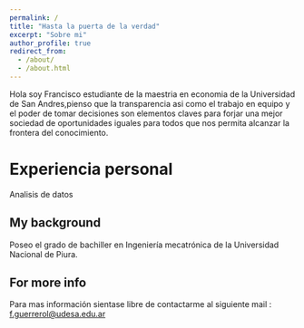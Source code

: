```yaml
---
permalink: /
title: "Hasta la puerta de la verdad"
excerpt: "Sobre mi"
author_profile: true
redirect_from: 
  - /about/
  - /about.html
---
```

Hola soy Francisco estudiante de la maestria en economia de la Universidad de San Andres,pienso que la transparencia asi como el trabajo en equipo  y el poder de tomar decisiones son elementos claves para forjar una mejor sociedad de oportunidades iguales para todos que nos permita alcanzar la frontera del conocimiento. 


Experiencia personal
======
Analisis de datos 


**My background**
------
Poseo el grado de bachiller en Ingeniería mecatrónica de la Universidad Nacional de Piura.



For more info
-----
Para mas información sientase libre de contactarme al siguiente mail : f.guerrerol@udesa.edu.ar 
